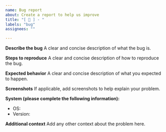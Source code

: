 ```yaml
---
name: Bug report
about: Create a report to help us improve
title: "[ 🐛 ] - "
labels: "bug"
assignees: ""

---
```


**Describe the bug**
A clear and concise description of what the bug is.

**Steps to reproduce**
A clear and concise description of how to reproduce the bug.

**Expected behavior**
A clear and concise description of what you expected to happen.

**Screenshots**
If applicable, add screenshots to help explain your problem.

**System (please complete the following information):**
 - OS:
 - Version:

**Additional context**
Add any other context about the problem here.
